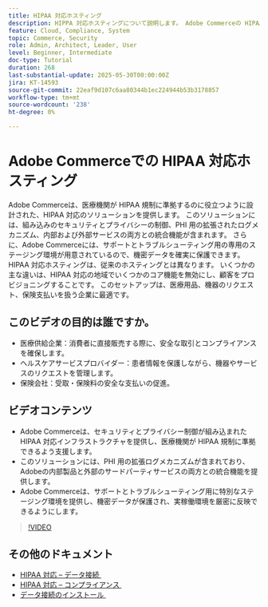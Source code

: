 ```yaml
---
title: HIPAA 対応ホスティング
description: HIPPA 対応ホスティングについて説明します。 Adobe Commerceの HIPAA 対応ソリューションは、ヘルスケア企業にとって安全でコンプライアンスに準拠した e コマースを実現します。
feature: Cloud, Compliance, System
topic: Commerce, Security
role: Admin, Architect, Leader, User
level: Beginner, Intermediate
doc-type: Tutorial
duration: 268
last-substantial-update: 2025-05-30T00:00:00Z
jira: KT-14593
source-git-commit: 22eaf9d107c6aa80344b1ec224944b53b3178857
workflow-type: tm+mt
source-wordcount: '238'
ht-degree: 0%

---
```



# Adobe Commerceでの HIPAA 対応ホスティング

Adobe Commerceは、医療機関が HIPAA 規制に準拠するのに役立つように設計された、HIPAA 対応のソリューションを提供します。 このソリューションには、組み込みのセキュリティとプライバシーの制御、PHI 用の拡張されたログメカニズム、内部および外部サービスの両方との統合機能が含まれます。 さらに、Adobe Commerceには、サポートとトラブルシューティング用の専用のステージング環境が用意されているので、機密データを確実に保護できます。 HIPAA 対応ホスティングは、従来のホスティングとは異なります。 いくつかの主な違いは、HIPAA 対応の地域でいくつかのコア機能を無効にし、顧客をプロビジョニングすることです。 このセットアップは、医療用品、機器のリクエスト、保険支払いを扱う企業に最適です。

## このビデオの目的は誰ですか。

* 医療供給企業：消費者に直接販売する際に、安全な取引とコンプライアンスを確保します。
* ヘルスケアサービスプロバイダー：患者情報を保護しながら、機器やサービスのリクエストを管理します。
* 保険会社：受取・保険料の安全な支払いの促進。

## ビデオコンテンツ

* Adobe Commerceは、セキュリティとプライバシー制御が組み込まれた HIPAA 対応インフラストラクチャを提供し、医療機関が HIPAA 規制に準拠できるよう支援します。
* このソリューションには、PHI 用の拡張ログメカニズムが含まれており、Adobeの内部製品と外部のサードパーティサービスの両方との統合機能を提供します。
* Adobe Commerceは、サポートとトラブルシューティング用に特別なステージング環境を提供し、機密データが保護され、実稼働環境を厳密に反映できるようにします。

>[!VIDEO](https://video.tv.adobe.com/v/3463178/?learn=on&enablevpops&captions=jpn)

## その他のドキュメント

* [HIPAA 対応 – データ接続 &#x200B;](https://experienceleague.adobe.com/ja/docs/commerce/data-connection/hipaa-readiness)
* [HIPAA 対応 – コンプライアンス &#x200B;](https://experienceleague.adobe.com/ja/docs/commerce-admin/start/compliance/hipaa-ready-service/overview)
* [&#x200B; データ接続のインストール &#x200B;](https://experienceleague.adobe.com/ja/docs/commerce/data-connection/fundamentals/install)

